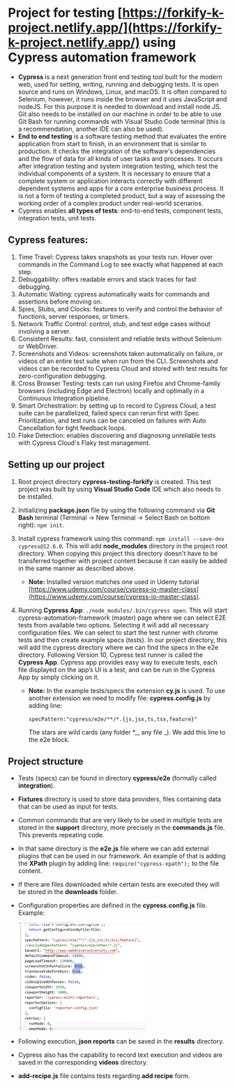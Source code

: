 # Project for testing [https://forkify-k-project.netlify.app/](https://forkify-k-project.netlify.app/) using Cypress automation framework

- **Cypress** is a next generation front end testing tool built for the modern web, used for setting, writing, running and debugging tests. It is open source and runs on Windows, Linux, and macOS. It is often compared to Selenium, however, it runs inside the browser and it uses JavaScript and nodeJS. For this purpose it is needed to download and install node JS. Git also needs to be installed on our machine in order to be able to use Git Bash for running commands with Visual Studio Code terminal (this is a recommendation, another IDE can also be used).
- **End to end testing** is a software testing method that evaluates the entire application from start to finish, in an environment that is similar to production. It checks the integration of the software's dependencies and the flow of data for all kinds of user tasks and processes. It occurs after integration testing and system integration testing, which test the individual components of a system. It is necessary to ensure that a complete system or application interacts correctly with different dependent systems and apps for a core enterprise business process. It is not a form of testing a completed product, but a way of assessing the working order of a complex product under real-world scenarios.
- Cypress enables **all types of tests**: end-to-end tests, component tests, integration tests, unit tests.

## Cypress features:

1. Time Travel: Cypress takes snapshots as your tests run. Hover over commands in the Command Log to see exactly what happened at each step.
2. Debuggability: offers readable errors and stack traces for fast debugging.
3. Automatic Waiting: cypress automatically waits for commands and assertions before moving on.
4. Spies, Stubs, and Clocks: features to verify and control the behavior of functions, server responses, or timers.
5. Network Traffic Control: control, stub, and test edge cases without involving a server.
6. Consistent Results: fast, consistent and reliable tests without Selenium or WebDriver.
7. Screenshots and Videos: screenshots taken automatically on failure, or videos of an entire test suite when run from the CLI. Screenshots and videos can be recorded to Cypress Cloud and stored with test results for zero-configuration debugging.
8. Cross Browser Testing: tests can run using Firefox and Chrome-family browsers (including Edge and Electron) locally and optimally in a Continuous Integration pipeline.
9. Smart Orchestration: by setting up to record to Cypress Cloud, a test suite can be parallelized, failed specs can rerun first with Spec Prioritization, and test runs can be canceled on failures with Auto Cancellation for tight feedback loops.
10. Flake Detection: enables discovering and diagnosing unreliable tests with Cypress Cloud's Flaky test management.

## Setting up our project

1. Root project directory **cypress-testing-forkify** is created. This test project was built by using **Visual Studio Code** IDE which also needs to be installed.
2. Initializing **package.json** file by using the following command via **Git Bash** terminal (Terminal -> New Terminal -> Select Bash on bottom right): `npm init`.
3. Install cypress framework using this command: `npm install --save-dev cypress@12.6.0`. This will add **node_modules** directory in the project root directory. When copying this project this directory doesn't have to be transferred together with project content because it can easily be added in the same manner as described above.

   - **Note:** Installed version matches one used in Udemy tutorial [https://www.udemy.com/course/cypress-io-master-class](https://www.udemy.com/course/cypress-io-master-class).

4. Running **Cypress App**: `./node_modules/.bin/cypress open`. This will start cypress-automation-framework (master) page where we can select E2E tests from available two options. Selecting it will add all necessary configuration files. We can select to start the test runner with chrome tests and then create example specs (tests). In our project directory, this will add the cypress directory where we can find the specs in the e2e directory. Following Version 10, Cypress test runner is called the **Cypress App**. Cypress app provides easy way to execute tests, each file displayed on the app’s UI is a test, and can be run in the Cypress App by simply clicking on it.

   - **Note:** In the example tests/specs the extension **cy.js** is used. To use another extension we need to modify file: **cypress.config.js** by adding line:

     ```
     specPattern:"cypress/e2e/**/*.{js,jsx,ts,tsx,feature}"
     ```

     The stars are wild cards (any folder \*_, any file _). We add this line to the e2e block.

## Project structure

- Tests (specs) can be found in directory **cypress/e2e** (formally called **integration**).
- **Fixtures** directory is used to store data providers, files containing data that can be used as input for tests.
- Common commands that are very likely to be used in multiple tests are stored in the **support** directory, more precisely in the **commands.js** file. This prevents repeating code.
- In that same directory is the **e2e.js** file where we can add external plugins that can be used in our framework. An example of that is adding the **XPath** plugin by adding line: `require("cypress-xpath");` to the file content.
- If there are files downloaded while certain tests are executed they will be stored in the **downloads** folder.
- Configuration properties are defined in the **cypress.config.js** file. Example:

  ![Overwriting settings in the cypress.config.js file](./cypress/fixtures/readme-images/config-overwriting.png)

- Following execution, **json reports** can be saved in the **results** directory.
- Cypress also has the capability to record text execution and videos are saved in the corresponding **videos** directory.

- **add-recipe.js** file contains tests regarding **add recipe** form.
